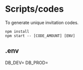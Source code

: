 # Scripts/codes

To generate unique invitation codes.

```
npm install
npm start -- [CODE_AMOUNT] [ENV]
```

## .env

DB_DEV=
DB_PROD=
